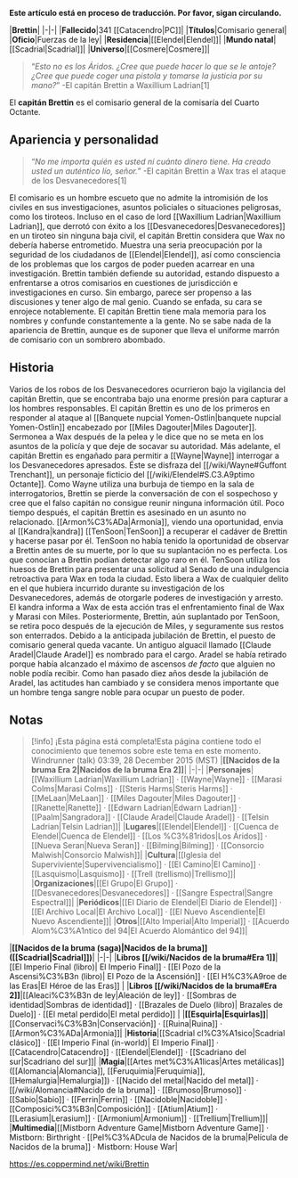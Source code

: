 **Este artículo está en proceso de traducción. Por favor, sigan circulando.**


|**Brettin**|
|-|-|
|**Fallecido**|341 [[Catacendro\|PC]]|
|**Títulos**|Comisario general|
|**Oficio**|Fuerzas de la ley|
|**Residencia**|[[Elendel\|Elendel]]|
|**Mundo natal**|[[Scadrial\|Scadrial]]|
|**Universo**|[[Cosmere\|Cosmere]]|

>“*Esto no es los Áridos. ¿Cree que puede hacer lo que se le antoje? ¿Cree que puede coger una pistola y tomarse la justicia por su mano?*”
\-El capitán Brettin a Waxillium Ladrian[1]


El **capitán Brettin** es el comisario general de la comisaría del Cuarto Octante.

## Apariencia y personalidad
>“*No me importa quién es usted ni cuánto dinero tiene. Ha creado usted un auténtico lío, señor.*”
\-El capitán Brettin a Wax tras el ataque de los Desvanecedores[1]


El comisario es un hombre escueto que no admite la intromisión de los civiles en sus investigaciones, asuntos policiales o situaciones peligrosas, como los tiroteos. Incluso en el caso de lord [[Waxillium Ladrian\|Waxillium Ladrian]], que derrotó con éxito a los [[Desvanecedores\|Desvanecedores]] en un tiroteo sin ninguna baja civil, el capitán Brettin considera que Wax no debería haberse entrometido. Muestra una seria preocupación por la seguridad de los ciudadanos de [[Elendel\|Elendel]], así como consciencia de los problemas que los cargos de poder pueden acarrear en una investigación.
Brettin también defiende su autoridad, estando dispuesto a enfrentarse a otros comisarios en cuestiones de jurisdicción e investigaciones en curso. Sin embargo, parece ser propenso a las discusiones y tener algo de mal genio. Cuando se enfada, su cara se enrojece notablemente.
El capitán Brettin tiene mala memoria para los nombres y confunde constantemente a la gente. No se sabe nada de la apariencia de Brettin, aunque es de suponer que lleva el uniforme marrón de comisario con un sombrero abombado.

## Historia
Varios de los robos de los Desvanecedores ocurrieron bajo la vigilancia del capitán Brettin, que se encontraba bajo una enorme presión para capturar a los hombres responsables. El capitán Brettin es uno de los primeros en responder al ataque al [[Banquete nupcial Yomen-Ostlin\|banquete nupcial Yomen-Ostlin]] encabezado por [[Miles Dagouter\|Miles Dagouter]]. Sermonea a Wax después de la pelea y le dice que no se meta en los asuntos de la policía y que deje de socavar su autoridad.
Más adelante, el capitán Brettin es engañado para permitir a [[Wayne\|Wayne]] interrogar a los Desvanecedores apresados. Éste se disfraza del [[/wiki/Wayne#Guffont Trenchant]], un personaje ficticio del [[/wiki/Elendel#S.C3.A9ptimo Octante]]. Como Wayne utiliza una burbuja de tiempo en la sala de interrogatorios, Brettin se pierde la conversación de con el sospechoso y cree que el falso capitán no consigue reunir ninguna información útil.
Poco tiempo después, el capitán Brettin es asesinado en un asunto no relacionado. [[Armon%C3%ADa\|Armonía]], viendo una oportunidad, envia al [[Kandra\|kandra]] [[TenSoon\|TenSoon]] a recuperar el cadáver de Brettin y hacerse pasar por él. TenSoon no había tenido la oportunidad de observar a Brettin antes de su muerte, por lo que su suplantación no es perfecta. Los que conocían a Brettin podían detectar algo raro en él. TenSoon utiliza los huesos de Brettin para presentar una solicitud al Senado de una indulgencia retroactiva para Wax en toda la ciudad. Esto libera a Wax de cualquier delito en el que hubiera incurrido durante su investigación de los Desvanecedores, además de otorgarle poderes de investigación y arresto. El kandra informa a Wax de esta acción tras el enfrentamiento final de Wax y Marasi con Miles. Posteriormente, Brettin, aún suplantado por TenSoon, se retira poco después de la ejecución de Miles, y seguramente sus restos son enterrados.
Debido a la anticipada jubilación de Brettin, el puesto de comisario general queda vacante. Un antiguo alguacil llamado [[Claude Aradel\|Claude Aradel]] es nombrado para el cargo. Aradel se había retirado porque había alcanzado el máximo de ascensos *de facto* que alguien no noble podía recibir. Como han pasado diez años desde la jubilación de Aradel, las actitudes han cambiado y se considera menos importante que un hombre tenga sangre noble para ocupar un puesto de poder.

## Notas

> [!info] ¡Esta página está completa!Esta página contiene todo el conocimiento que tenemos sobre este tema en este momento.
Windrunner (talk) 03:39, 28 December 2015 (MST)
|**[[Nacidos de la bruma Era 2\|Nacidos de la bruma Era 2]]**|
|-|-|
|**Personajes**|[[Waxillium Ladrian\|Waxillium Ladrian]] · [[Wayne\|Wayne]] · [[Marasi Colms\|Marasi Colms]] · [[Steris Harms\|Steris Harms]] · [[MeLaan\|MeLaan]] · [[Miles Dagouter\|Miles Dagouter]] · [[Ranette\|Ranette]] · [[Edwarn Ladrian\|Edwarn Ladrian]] · [[Paalm\|Sangradora]] · [[Claude Aradel\|Claude Aradel]] · [[Telsin Ladrian\|Telsin Ladrian]]|
|**Lugares**|[[Elendel\|Elendel]] · [[Cuenca de Elendel\|Cuenca de Elendel]] · [[Los %C3%81ridos\|Los Áridos]] · [[Nueva Seran\|Nueva Seran]] · [[Bilming\|Bilming]] · [[Consorcio Malwish\|Consorcio Malwish]]|
|**Cultura**|[[Iglesia del Superviviente\|Supervivencialismo]] · [[El Camino\|El Camino]] · [[Lasquismo\|Lasquismo]] · [[Trell (trellismo)\|Trellismo]]|
|**Organizaciones**|[[El Grupo\|El Grupo]] · [[Desvanecedores\|Desvanecedores]] · [[Sangre Espectral\|Sangre Espectral]]|
|**Periódicos**|[[El Diario de Elendel\|El Diario de Elendel]] · [[El Archivo Local\|El Archivo Local]] · [[El Nuevo Ascendiente\|El Nuevo Ascendiente]]|
|**Otros**|[[Alto Imperial\|Alto Imperial]] · [[Acuerdo Alom%C3%A1ntico del 94\|El Acuerdo Alomántico del 94]]|

|**[[Nacidos de la bruma (saga)\|Nacidos de la bruma]] ([[Scadrial\|Scadrial]])**|
|-|-|
|**Libros [[/wiki/Nacidos de la bruma#Era 1]]**|[[El Imperio Final (libro)\| El Imperio Final]] · [[El Pozo de la Ascensi%C3%B3n (libro)\| El Pozo de la Ascensión]] · [[El H%C3%A9roe de las Eras\|El Héroe de las Eras]] |
|**Libros [[/wiki/Nacidos de la bruma#Era 2]]**|[[Aleaci%C3%B3n de ley\|Aleación de ley]] · [[Sombras de identidad\|Sombras de identidad]] · [[Brazales de Duelo (libro)\| Brazales de Duelo]] · [[El metal perdido\|El metal perdido]]  |
|**[[Esquirla\|Esquirlas]]**|[[Conservaci%C3%B3n\|Conservación]] · [[Ruina\|Ruina]] · [[Armon%C3%ADa\|Armonía]]|
|**Historia**|[[Scadrial cl%C3%A1sico\|Scadrial clásico]] · [[El Imperio Final (in-world)\| El Imperio Final]] · [[Catacendro\|Catacendro]] · [[Elendel\|Elendel]] · [[Scadriano del sur\|Scadriano del sur]]|
|**Magia**|[[Artes met%C3%A1licas\|Artes metálicas]] ([[Alomancia\|Alomancia]], [[Feruquimia\|Feruquimia]], [[Hemalurgia\|Hemalurgia]]) · [[Nacido del metal\|Nacido del metal]] · [[/wiki/Alomancia#Nacido de la bruma]] · [[Brumoso\|Brumoso]] · [[Sabio\|Sabio]] · [[Ferrin\|Ferrin]] · [[Nacidoble\|Nacidoble]] · [[Composici%C3%B3n\|Composición]] · [[Atium\|Atium]] · [[Lerasium\|Lerasium]] · [[Armonium\|Armonium]] · [[Trellium\|Trellium]]|
|**Multimedia**|[[Mistborn Adventure Game\|Mistborn Adventure Game‎‎]] · Mistborn: Birthright · [[Pel%C3%ADcula de Nacidos de la bruma\|Película de Nacidos de la bruma]] · Mistborn: House War|



https://es.coppermind.net/wiki/Brettin